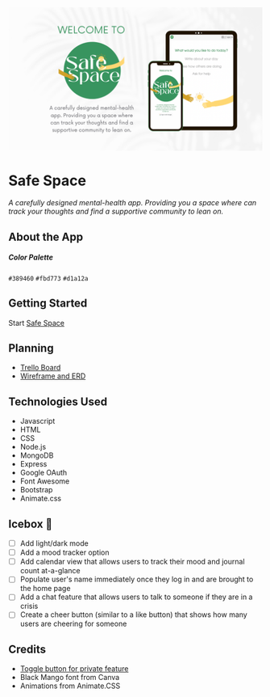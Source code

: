 ![mockup](https://github.com/smichaelonline/safe-space/blob/main/public/assets/safe-space-mockup.png)

# Safe Space 
*A carefully designed mental-health app. Providing you a space where can track your thoughts and find a supportive community to lean on.*

## About the App 

##### Color Palette 
`#389460`
`#fbd773`
`#d1a12a`

## Getting Started 
Start [Safe Space](https://safe-space-journal-and-community.fly.dev/)

## Planning 
- [Trello Board](https://trello.com/invite/b/sJSXYzy5/41f1fabb8843138b6316bc38a48dc1ea/safe-space)
- [Wireframe and ERD](https://whimsical.com/safe-space-W1YXcz2jxqdnxKpzkzvd39)

## Technologies Used 
- Javascript 
- HTML
- CSS
- Node.js
- MongoDB
- Express
- Google OAuth
- Font Awesome
- Bootstrap
- Animate.css


## Icebox 🧊
- [ ] Add light/dark mode
- [ ] Add a mood tracker option 
- [ ] Add calendar view that allows users to track their mood and journal count at-a-glance
- [ ] Populate user's name immediately once they log in and are brought to the home page 
- [ ] Add a chat feature that allows users to talk to someone if they are in a crisis
- [ ] Create a cheer button (similar to a like button) that shows how many users are cheering for someone

## Credits
- [Toggle button for private feature](https://codeconvey.com/convert-checkbox-to-toggle-button-css/)
- Black Mango font from Canva
- Animations from Animate.CSS 
